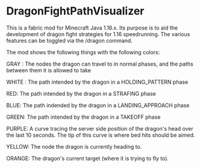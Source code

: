 # DragonFightPathVisualizer

This is a fabric mod for Minecraft Java 1.16.x. Its purpose is to aid the development of dragon fight strategies for 1.16 speedrunning. 
The various features can be toggled via the /dragon command.

The mod shows the following things with the following colors:

GRAY : The nodes the dragon can travel to in normal phases, and the paths between them it is allowed to take

WHITE : The path intended by the dragon in a HOLDING_PATTERN phase

RED: The path intended by the dragon in a STRAFING phase

BLUE: The path indended by the dragon in a LANDING_APPROACH phase

GREEN: The path intended by the dragon in a TAKEOFF phase

PURPLE: A curve tracing the server side position of the dragon's head over the last 10 seconds. The tip of this curve is where bed hits should be aimed.

YELLOW: The node the dragon is currently heading to.

ORANGE: The dragon's current target (where it is trying to fly to).
